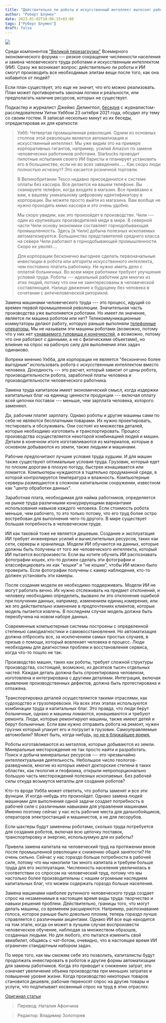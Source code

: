 ```yaml
---
title: "Действительно ли роботы и искусственный интеллект вытеснят работников? Скорее всего, нет"
author: "Роберт Блумен"
date: 2023-01-02T18:06:33+03:00
tags: ["Роберт Блумен"]
draft: false
---
```

![](https://cdn.mises.org/styles/slideshow/s3/static-page/img/robot-w.jpg?itok=hA_ijjSE)

Среди компонентов ["Великой перезагрузки"](https://www.weforum.org/great-reset/) Всемирного экономического форума --- резкое сокращение численности населения и замена человеческого труда роботами и искусственным интеллектом (ИИ). Сразу же возникает вопрос: действительно ли роботы и ИИ смогут производить все необходимые элитам вещи после того, как она избавится от людей?

Если план существует, это еще не значит, что его можно реализовать. План может противоречить законам логики и реальности, или предполагать наличие ресурсов, которых не существует.

Подкастер и журналист Джеймс Делингпол, [беседуя](https://mises.org/wire/HYPERLINK%20%22https:/delingpole.podbean.com/e/whitney-webb/%22) с журналистом-расследователем Уитни Уэббом 23 октября 2021 года, обсудил эту тему со своим гостем. Я записал несколько минут из их беседы, отредактировав их для краткости:

> Уэбб: Четвертая промышленная революция. Одним из основных столпов этой революции является автоматизация и искусственный интеллект. Мы уже видим это на примере корпоративных гигантов, например, усилий Amazon по замене человеческих работников роботами. Starbucks проводит пилотные испытания своего ИИ баристы и планирует установить его в большинстве, если не во всех заведениях..... Как скоро люди полностью исчезнут? Это касается розничной торговли.
> 
> В Великобритании Tesco недавно присоединился к системе оплаты без кассира. Все делается на вашем телефоне. Вы сканируете телефон, когда входите в магазин. Все привязано к вам, к вашему уникальному цифровому идентификатору в корпорации. Вы можете просто выйти из магазина. Вам вообще не нужно проходить мимо кассира и это очень удобно.
> 
> Мы скоро увидим, как это произойдет в производстве. Чили --- один из крупнейших производителей меди в мире. В северной части Чили основу экономики составляет горнодобывающая промышленность. Здесь [в Чили] добыча полезных ископаемых автоматизируется. Большинство представителей среднего класса на севере Чили работают в горнодобывающей промышленности. Скоро их уволят....
> 
> Для корпорации бесконечно выгоднее сделать первоначальные инвестиции в робота или алгоритм искусственного интеллекта, чем постоянно платить работнику. Не нужно иметь дело с оплатой больничных. Во всем мире работники требуют улучшения условий труда. Роботы --- идеальный работник для многих из этих людей, потому что они не заинтересованы в человеческой составляющей. Налицо движение к будущему без человека в сочетании с античеловеческой риторикой.

Замена машинами человеческого труда --- это процесс, идущий со времен первой промышленной революции. Значительная часть производства уже выполняется роботами. Но имеет ли значение, является ли машина роботом или нет? Телекоммуникационные коммутаторы делают работу, которую раньше выполняли [телефонные операторы.](https://en.wikipedia.org/wiki/Hello_Girls) Мы не называем эти машины роботами (возможно, потому что у них нет [узнаваемого туловища и конечностей,](https://www.spectrumvoip.com/network-switch-pbx/) а возможно, потому что они работают с данными, а не с физическими объектами), но влияние на спрос на рабочую силу для выполнения этих задач одинаково.

Вопреки мнению Уэбба, для корпорации не является "бесконечно более выгодным" использовать робота с искусственным интеллектом вместо человека. Доходность --- это расчет, который зависит от цены робота, производительности робота, заработной платы человека и производительности человеческого работника.

Замена труда капиталом имеет экономический смысл, когда издержки капитальных благ на единицу ценности продукции --- включая оплату всей цепочки поставок --- меньше, чем зарплата человека, которого заменяют.

Да, рабочим платят зарплату. Однако роботы и другие машины сами по себе не являются бесплатными товарами. Их нужно проектировать, тестировать и обслуживать. Они состоят из множества деталей, которые необходимо изготовить и транспортировать. Процесс производства осуществляется некоторой комбинацией людей и машин. Детали в конечном итоге изготавливаются из материалов, которые в основном добываются из земли, также людьми и машинами.

Рабочие предпочитают лучшие условия труда худшим. И для машин также существуют оптимальные условия труда. Грузовик, который едет по плохим дорогам в плохую погоду, быстрее изнашивается или ломается. Компьютеры нуждаются в тщательно продуманной среде, в которой контролируется температура и влажность. Компьютерные серверы размещаются в сложном капитальном сооружении, известном как "центр обработки данных".

Заработная плата, необходимая для найма работников, определяется на рынке труда различными конкурирующими вариантами использования навыков каждого человека. Если стоимость робота меньше, чем рабочего, то это только потому, что его труд более остро востребован для выполнения чего-то другого. В мире существует большая потребность в человеческом труде.

ИИ как таковой тоже не является дешевым. Создание и эксплуатация ИИ требует инженерных усилий и вычислительных ресурсов, таких как сети, серверы и хранилища. Модели ИИ обучаются на данных, которые должны быть получены от того же человеческого интеллекта, который ИИ пытается воспроизвести. Если вы хотите обучить ИИ распознавать фотографии кошек, кто-то должен сделать эти фотографии и классифицировать их как "кошки" и "не кошки", чтобы ИИ можно было проверить. Если фотографии получены с камер наблюдения, кто-то должен установить эти камеры.

После создания модели ее необходимо поддерживать. Модели ИИ не могут работать вечно. Их нужно отслеживать на предмет отклонений, и человеку необходимо определить, вызвано ли это отклонение ошибкой при получении данных, например, изменением единиц измерения, или же это действительно изменение в предпочтениях клиентов, которые модель пытается извлечь. В последнем случае модель должна быть переобучена на новом наборе данных.

Современные компьютерные системы построены с определенной степенью самодиагностики и самовосстановления. Но автоматизация должна отбросить все, за исключением самых простых случаев, в призыв о помощи, который вовлекает человека в процесс. Люди необходимы для диагностики проблем и восстановления сервиса, когда что-то пошло не так.

Производство машин, таких как роботы, требует сложной структуры производства, состоящей, возможно, из десятков тысяч отдельных частей. Каждая деталь должна быть спроектирована человеком, изготовлена и интегрирована с другими деталями. Интеграция, включая выявление производственных дефектов, должна быть протестирована и отлажена.

Транспортировка деталей осуществляется такими отраслями, как судоходство и грузоперевозки. На всех этих этапах используются комбинации труда и капитальных благ. Это правда, что люди берут больничные, однако и машины ломаются, изнашиваются и требуют ремонта. Люди, которые ремонтируют машины, также имеют детей и берут больничные. Если вам нужно отправить робота на ремонт, нужен грузчик который упакует его и погрузит в грузовик. Самоуправляемые автомобили? Может быть, когда-нибудь, [но не в ближайшее время.](https://www.bloomberg.com/news/features/2022-10-06/even-after-100-billion-self-driving-cars-are-going-nowhere)

Роботы изготавливаются из металлов, которые добываются из земли. Минеральные месторождения не так просто найти и разработать. Поиск и добыча минеральных ресурсов --- это чрезвычайно интеллектуальная деятельность. Небольшое число геологов-разведчиков, многие из которых имеют докторские степени в таких областях, как геология и геофизика, открыли непропорционально большую часть месторождений полезных ископаемых. Без рабочей силы откуда возьмутся металлы для создания роботов?

Кто-то вроде Уэбба может ответить, что роботы заменят и все эти функции. И когда-нибудь это произойдет. Однако замена людей машинами для выполнения одной задачи создает потребность в рабочей силе с различными навыками для управления машинами. Именно поэтому сейчас у нас есть рабочие места для дальнобойщиков, операторов электростанций и машинистов, а не для лесорубов.

Если шахтеры будут заменены роботами, сколько труда потребуется для создания роботов, включая всю цепочку поставок, транспортировку и энергию, используемую для их работы? 

Привела замена капитала на человеческий труд на протяжении веков после промышленной революции к снижению общей занятости? Не очень сильно. Сейчас у нас гораздо больше потребности в рабочей силе, потому что мы накопили так много капитала и требуем больше труда для его эксплуатации. Численность населения увеличилась в соответствии со спросом на человеческий труд, потому что мы настолько более производительны с нашим огромным наследием капитальных благ, что можем содержать гораздо больше населения.

Замена машинами наиболее рутинного человеческого труда создает спрос на незаменимые в настоящее время виды труда: творчество и навыки решения проблем. Действительно, границы того, что могут делать машины, со временем расширяются. Например, распознавание голоса, которое раньше было довольно плохим, теперь гораздо лучше справляется с различными акцентами. Однако ИИ все еще находится на том этапе, когда он может в лучшем случае воспроизвести человеческое обучение, наблюдая за множеством образцов, созданных людьми. Но для любого, кто пытался изменить свой авиабилет, общаясь с чат-ботом, очевидно, что в настоящее время ИИ ограничен стандартным набором задач.

По мере того, как мы сможем себе это позволить, капиталисты будут продолжать инвестировать в роботов и другие формы автоматизации для замены работников. Когда это приводит к снижению затрат, это означает увеличение объема производства при меньших затратах и повышение уровня жизни. Когда производство некоторых товаров становится дешевле, рабочие переносят спрос на другие товары и услуги, что подпитывает косвенный спрос на труд в этих отраслях.

[Оригинал статьи](https://mises.org/wire/are-robots-and-ai-really-going-displace-all-workers-probably-not)

> Перевод: Наталия Афончина

> Редактор: Владимир Золоторев
